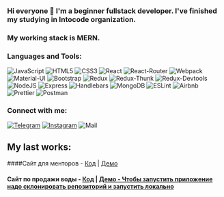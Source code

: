 ### Hi everyone 👋 I'm a beginner fullstack developer. I've finished my studying in Intocode organization.

### My working stack is MERN.

### Languages and Tools:

![JavaScript](https://img.shields.io/badge/JavaScript-f0fe00?style=for-the-badge&logo=javascript&logoColor)
![HTML5](https://img.shields.io/badge/HTML5-ff8f41?style=for-the-badge&logo=html5&logoColor)
![CSS3](https://img.shields.io/badge/CSS3-3475ff?style=for-the-badge&logo=css3&logoColor)
![React](https://img.shields.io/badge/REACT-3475ff?style=for-the-badge&logo=react&logoColor)
![React-Router](https://img.shields.io/badge/REACT_ROUTER-3475ff?style=for-the-badge&logo=reactrouter&logoColor)
![Webpack](https://img.shields.io/badge/WEBPACK-3475ff?style=for-the-badge&logo=webpack&logoColor)
![Material-UI](https://img.shields.io/badge/Material_UI-3475ff?style=for-the-badge&logo=materialui&logoColor)
![Bootstrap](https://img.shields.io/badge/BOOTSTRAP-3d0075?style=for-the-badge&logo=bootstrap&logoColor)
![Redux](https://img.shields.io/badge/REDUX-3d0075?style=for-the-badge&logo=redux&logoColor)
![Redux-Thunk](https://img.shields.io/badge/REDUX_THUNK-3d0075?style=for-the-badge&logo=redux&logoColor)
![Redux-Devtools](https://img.shields.io/badge/REDUX_DEVTOOLS-3d0075?style=for-the-badge&logo=redux&logoColor)
![NodeJS](https://img.shields.io/badge/NODEJS-green?style=for-the-badge&logo=node.js&logoColor)
![Express](https://img.shields.io/badge/EXPRESS-darkgreen?style=for-the-badge&logo=express&logoColor=green)
![Handlebars](https://img.shields.io/badge/HANDLEBARS-orange?style=for-the-badge&logo=handlebars&logoColor=green)
![MongoDB](https://img.shields.io/badge/MONGODB-darkgreen?style=for-the-badge&logo=mongodb&logoColor=green)
![ESLint](https://img.shields.io/badge/ESLint-grey?style=for-the-badge&logo=eslint&logoColor)
![Airbnb](https://img.shields.io/badge/AIRBNB-black?style=for-the-badge&logo=airbnb&logoColor)
![Prettier](https://img.shields.io/badge/PRETTIER-black?style=for-the-badge&logo=PRETTIER&logoColor)
![Postman](https://img.shields.io/badge/POSTMAN-DB9D47?style=for-the-badge&logo=postman&logoColor)

### Connect with me:

[![Telegram](https://img.shields.io/badge/Telegram-3475ff?style=for-the-badge&logo=telegram&logoColor)]()
[![Instagram](https://img.shields.io/badge/Instagram-aqua?style=for-the-badge&logo=instagram&logoColor)](https://www.instagram.com/tepsurkaev.js/)
![Mail](https://img.shields.io/badge/hamzat20031996@gmail.ru-orange?style=for-the-badge&logo=mail.ru&logoColor)

## My last works:

####Сайт для менторов - <a href="https://github.com/tepsurkaev/tutor-app">Код</a> | <a href="https://mentor-mern-app.herokuapp.com/">Демо</a>
#### Сайт по продажи воды - <a href="https://github.com/tepsurkaev/solo-project">Код</a> | <a href="https://github.com/tepsurkaev/solo-project">Демо - Чтобы запустить приложение надо склонировать репозиторий и запустить локально</a>







